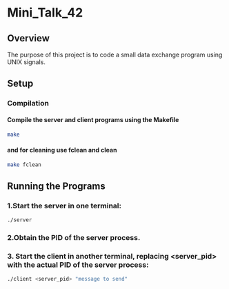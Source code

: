 # Mini_Talk_42

## Overview
The purpose of this project is to code a small data exchange program using UNIX signals.

## Setup

### Compilation

#### Compile the server and client programs using the Makefile

```bash
make
```

#### and for cleaning use fclean and clean
```bash
make fclean
```
## Running the Programs

### 1.Start the server in one terminal:
```bash
./server
```

### 2.Obtain the PID of the server process.
### 3. Start the client in another terminal, replacing <server_pid> with the actual PID of the server process:
```bash
./client <server_pid> "message to send"
```
